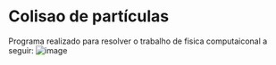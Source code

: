 # Colisao de partículas

Programa realizado para resolver o trabalho de fisica computaiconal a seguir:
![image](https://user-images.githubusercontent.com/43549817/132139780-46626cba-d513-42f5-9593-7ef117686af6.png)
